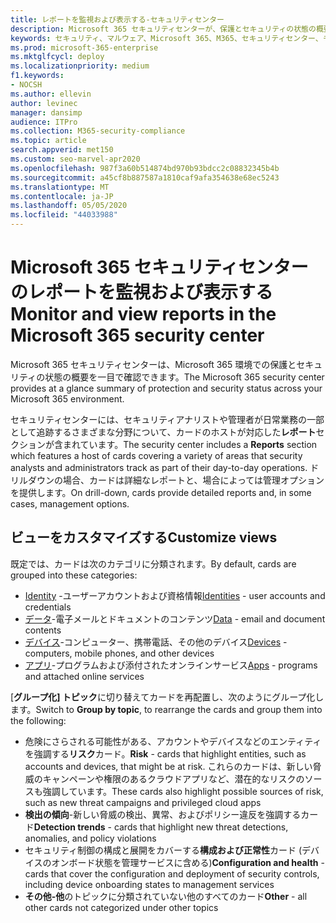 ```yaml
---
title: レポートを監視および表示する-セキュリティセンター
description: Microsoft 365 セキュリティセンターが、保護とセキュリティの状態の概要を一目で確認できるようにする方法について説明します。
keywords: セキュリティ、マルウェア、Microsoft 365、M365、セキュリティセンター、モニター、レポート、状態
ms.prod: microsoft-365-enterprise
ms.mktglfcycl: deploy
ms.localizationpriority: medium
f1.keywords:
- NOCSH
ms.author: ellevin
author: levinec
manager: dansimp
audience: ITPro
ms.collection: M365-security-compliance
ms.topic: article
search.appverid: met150
ms.custom: seo-marvel-apr2020
ms.openlocfilehash: 987f3a60b514874bd970b93bdcc2c08832345b4b
ms.sourcegitcommit: a45cf8b887587a1810caf9afa354638e68ec5243
ms.translationtype: MT
ms.contentlocale: ja-JP
ms.lasthandoff: 05/05/2020
ms.locfileid: "44033988"
---
```

# <a name="monitor-and-view-reports-in-the-microsoft-365-security-center"></a><span data-ttu-id="6312e-104">Microsoft 365 セキュリティセンターのレポートを監視および表示する</span><span class="sxs-lookup"><span data-stu-id="6312e-104">Monitor and view reports in the Microsoft 365 security center</span></span>

<span data-ttu-id="6312e-105">Microsoft 365 セキュリティセンターは、Microsoft 365 環境での保護とセキュリティの状態の概要を一目で確認できます。</span><span class="sxs-lookup"><span data-stu-id="6312e-105">The Microsoft 365 security center provides at a glance summary of protection and security status across your Microsoft 365 environment.</span></span>

<span data-ttu-id="6312e-106">セキュリティセンターには、セキュリティアナリストや管理者が日常業務の一部として追跡するさまざまな分野について、カードのホストが対応した**レポート**セクションが含まれています。</span><span class="sxs-lookup"><span data-stu-id="6312e-106">The security center includes a **Reports** section which features a host of cards covering a variety of areas that security analysts and administrators track as part of their day-to-day operations.</span></span> <span data-ttu-id="6312e-107">ドリルダウンの場合、カードは詳細なレポートと、場合によっては管理オプションを提供します。</span><span class="sxs-lookup"><span data-stu-id="6312e-107">On drill-down, cards provide detailed reports and, in some cases, management options.</span></span>

## <a name="customize-views"></a><span data-ttu-id="6312e-108">ビューをカスタマイズする</span><span class="sxs-lookup"><span data-stu-id="6312e-108">Customize views</span></span>

<span data-ttu-id="6312e-109">既定では、カードは次のカテゴリに分類されます。</span><span class="sxs-lookup"><span data-stu-id="6312e-109">By default, cards are grouped into these categories:</span></span>
  
* <span data-ttu-id="6312e-110">[Identity](monitor-and-report-identities.md) -ユーザーアカウントおよび資格情報</span><span class="sxs-lookup"><span data-stu-id="6312e-110">[Identities](monitor-and-report-identities.md) - user accounts and credentials</span></span>
* <span data-ttu-id="6312e-111">[データ](monitor-data.md)-電子メールとドキュメントのコンテンツ</span><span class="sxs-lookup"><span data-stu-id="6312e-111">[Data](monitor-data.md) - email and document contents</span></span>
* <span data-ttu-id="6312e-112">[デバイス](monitor-devices.md)-コンピューター、携帯電話、その他のデバイス</span><span class="sxs-lookup"><span data-stu-id="6312e-112">[Devices](monitor-devices.md) - computers, mobile phones, and other devices</span></span>
* <span data-ttu-id="6312e-113">[アプリ](monitor-apps.md)-プログラムおよび添付されたオンラインサービス</span><span class="sxs-lookup"><span data-stu-id="6312e-113">[Apps](monitor-apps.md) - programs and attached online services</span></span>

<span data-ttu-id="6312e-114">[**グループ化] トピック**に切り替えてカードを再配置し、次のようにグループ化します。</span><span class="sxs-lookup"><span data-stu-id="6312e-114">Switch to **Group by topic**, to rearrange the cards and group them into the following:</span></span>

* <span data-ttu-id="6312e-115">危険にさらされる可能性がある、アカウントやデバイスなどのエンティティを強調する**リスク**カード。</span><span class="sxs-lookup"><span data-stu-id="6312e-115">**Risk** - cards that highlight entities, such as accounts and devices, that might be at risk.</span></span> <span data-ttu-id="6312e-116">これらのカードは、新しい脅威のキャンペーンや権限のあるクラウドアプリなど、潜在的なリスクのソースも強調しています。</span><span class="sxs-lookup"><span data-stu-id="6312e-116">These cards also highlight possible sources of risk, such as new threat campaigns and privileged cloud apps</span></span>  
* <span data-ttu-id="6312e-117">**検出の傾向**-新しい脅威の検出、異常、およびポリシー違反を強調するカード</span><span class="sxs-lookup"><span data-stu-id="6312e-117">**Detection trends** - cards that highlight new threat detections, anomalies, and policy violations</span></span>
* <span data-ttu-id="6312e-118">セキュリティ制御の構成と展開をカバーする**構成および正常性**カード (デバイスのオンボード状態を管理サービスに含める)</span><span class="sxs-lookup"><span data-stu-id="6312e-118">**Configuration and health** - cards that cover the configuration and deployment of security controls, including device onboarding states to management services</span></span>
* <span data-ttu-id="6312e-119">**その他-他**のトピックに分類されていない他のすべてのカード</span><span class="sxs-lookup"><span data-stu-id="6312e-119">**Other** - all other cards not categorized under other topics</span></span>
